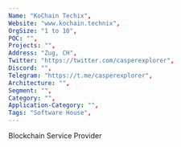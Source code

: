 ```yaml
--- 
Name: "KoChain Techix", 
Website: "www.kochain.technix", 
OrgSize: "1 to 10", 
POC: "", 
Projects: "", 
Address: "Zug, CH", 
Twitter: "https://twitter.com/casperexplorer", 
Discord: "",
Telegram: "https://t.me/casperexplorer", 
Architecture: "",  
Segment: "", 
Category: "", 
Application-Category: "", 
Tags: "Software House",
--- 
```

<!--lang:en--> 
Blockchain Service Provider
<!--lang:es--] 

<!--lang:de--] 

<!--lang:fr--] 

<!--lang:pl--] 

<!--lang:uk--] 

[!--lang:*--> 